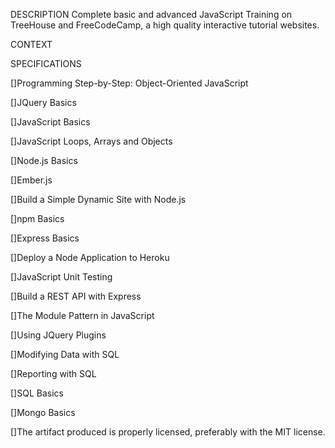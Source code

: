 DESCRIPTION
  Complete basic and advanced JavaScript Training on TreeHouse and FreeCodeCamp, a high quality interactive tutorial websites.

CONTEXT
 

SPECIFICATIONS

 []Programming Step-by-Step: Object-Oriented JavaScript
 
 []JQuery Basics
 
 []JavaScript Basics
 
 []JavaScript Loops, Arrays and Objects
 
 []Node.js Basics
 
 []Ember.js
 
 []Build a Simple Dynamic Site with Node.js
 
 []npm Basics
 
 []Express Basics
 
 []Deploy a Node Application to Heroku
 
 []JavaScript Unit Testing
 
 []Build a REST API with Express
 
 []The Module Pattern in JavaScript
 
 []Using JQuery Plugins
 
 []Modifying Data with SQL
 
 []Reporting with SQL
 
 []SQL Basics
 
 []Mongo Basics

 []The artifact produced is properly licensed, preferably with the MIT license.
